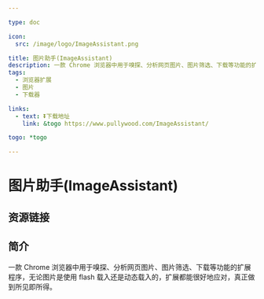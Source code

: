 ```yaml
---

type: doc

icon:
  src: /image/logo/ImageAssistant.png

title: 图片助手(ImageAssistant)
description: 一款 Chrome 浏览器中用于嗅探、分析网页图片、图片筛选、下载等功能的扩展程序，无论图片是使用 flash 载入还是动态载入的，扩展都能很好地应对，真正做到所见即所得。
tags:
  - 浏览器扩展
  - 图片
  - 下载器

links:
  - text: ⏬下载地址
    link: &togo https://www.pullywood.com/ImageAssistant/

togo: *togo

---
```


<ShowLogo />

# 图片助手(ImageAssistant)

<ShowTags />

<ShowBreadcrumb />

## 资源链接

<ShowLinks />

## 简介

一款 Chrome 浏览器中用于嗅探、分析网页图片、图片筛选、下载等功能的扩展程序，无论图片是使用 flash 载入还是动态载入的，扩展都能很好地应对，真正做到所见即所得。
